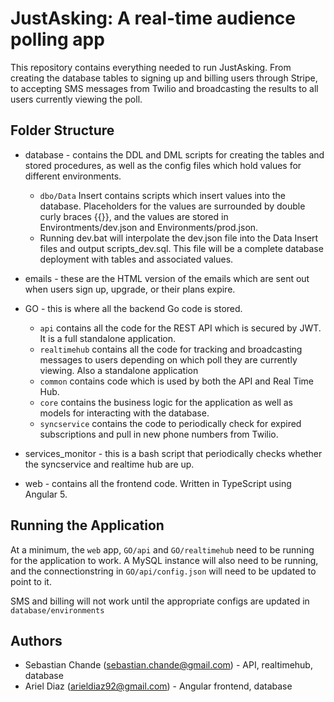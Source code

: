 # JustAsking: A real-time audience polling app

This repository contains everything needed to run JustAsking. From creating the database tables to signing up and billing users through Stripe, to accepting SMS messages from Twilio and broadcasting the results to all users currently viewing the poll.


## Folder Structure ##

* database - contains the DDL and DML scripts for creating the tables and stored procedures, as well as the config files which hold values for different environments.
    - ```dbo/Data``` Insert contains scripts which insert values into the database. Placeholders for the values are surrounded by double curly braces {{}}, and the values are stored in Environtments/dev.json and Environments/prod.json.
    - Running dev.bat will interpolate the dev.json file into the Data Insert files and output scripts_dev.sql. This file will be a complete database deployment with tables and associated values.

* emails - these are the HTML version of the emails which are sent out when users sign up, upgrade, or their plans expire.

* GO - this is where all the backend Go code is stored.    
    - ```api``` contains all the code for the REST API which is secured by JWT. It is a full standalone application.
    - ```realtimehub``` contains all the code for tracking and broadcasting messages to users depending on which poll they are currently viewing. Also a standalone application
    - ```common``` contains code which is used by both the API and Real Time Hub.
    - ```core``` contains the business logic for the application as well as models for interacting with the database.
    - ```syncservice``` contains the code to periodically check for expired subscriptions and pull in new phone numbers from Twilio.

* services_monitor - this is a bash script that periodically checks whether the syncservice and realtime hub are up.    

* web - contains all the frontend code. Written in TypeScript using Angular 5.

## Running the Application ##

At a minimum, the ```web``` app, ```GO/api``` and ```GO/realtimehub``` need to be running for the application to work. A MySQL instance will also need to be running, and the connectionstring in ```GO/api/config.json``` will need to be updated to point to it.

SMS and billing will not work until the appropriate configs are updated in ```database/environments```
 
## Authors ##
* Sebastian Chande (sebastian.chande@gmail.com) - API, realtimehub, database
* Ariel Diaz (arieldiaz92@gmail.com) - Angular frontend, database